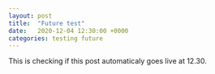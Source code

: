 ```yaml
---
layout: post
title:  "Future test"
date:   2020-12-04 12:30:00 +0000
categories: testing future
---
```


This is checking if this post automaticaly goes live at 12.30.